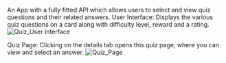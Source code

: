An App with a fully fitted API which allows users to select and view quiz questions and their related answers.
User Interface: Displays the various quiz questions on a card along with difficulty level, reward and a rating.
![Quiz_User Interface](https://github.com/Stephen-Afari/Quiz-App-with-API/assets/62534292/ca7bcc53-19b5-43e5-8864-6fc3804d30ad)

Quiz Page: Clicking on the details tab opens this quiz page, where you can view and select an answer.
![Quiz_Page](https://github.com/Stephen-Afari/Quiz-App-with-API/assets/62534292/7aeec823-88ed-4f48-a79f-fd6b7d5663da)


